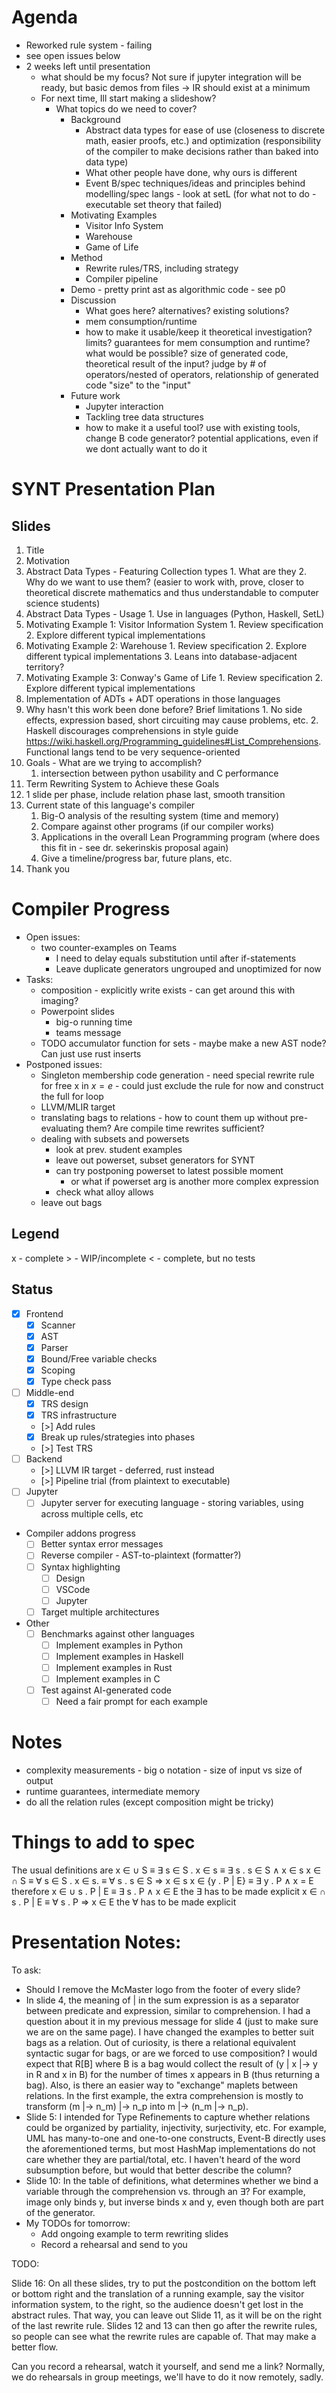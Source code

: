 # Agenda

- Reworked rule system - failing
- see open issues below
- 2 weeks left until presentation
  - what should be my focus? Not sure if jupyter integration will be ready, but basic demos from files -> IR should exist at a minimum
  - For next time, Ill start making a slideshow?
    - What topics do we need to cover?
      - Background
        - Abstract data types for ease of use (closeness to discrete math, easier proofs, etc.) and optimization (responsibility of the compiler to make decisions rather than baked into data type)
        - What other people have done, why ours is different
        - Event B/spec techniques/ideas and principles behind modelling/spec langs - look at setL (for what not to do - executable set theory that failed)
      - Motivating Examples
        - Visitor Info System
        - Warehouse
        - Game of Life
      - Method
        - Rewrite rules/TRS, including strategy
        - Compiler pipeline
      - Demo - pretty print ast as algorithmic code - see p0
      - Discussion
        - What goes here? alternatives? existing solutions?
        - mem consumption/runtime
        - how to make it usable/keep it theoretical investigation? limits? guarantees for mem consumption and runtime? what would be possible? size of generated code, theoretical result of the input? judge by # of operators/nested of operators, relationship of generated code "size" to the "input"
      - Future work
        - Jupyter interaction
        - Tackling tree data structures
        - how to make it a useful tool? use with existing tools, change B code generator? potential applications, even if we dont actually want to do it

# SYNT Presentation Plan

## Slides

1. Title
2. Motivation
  1. Abstract Data Types - Featuring Collection types
    1. What are they
    2. Why do we want to use them? (easier to work with, prove, closer to theoretical discrete mathematics and thus understandable to computer science students)
  2. Abstract Data Types - Usage
    1. Use in languages (Python, Haskell, SetL)
  4. Motivating Example 1: Visitor Information System
    1. Review specification
    2. Explore different typical implementations
  5. Motivating Example 2: Warehouse
    1. Review specification
    2. Explore different typical implementations
    3. Leans into database-adjacent territory?
  6. Motivating Example 3: Conway's Game of Life
    1. Review specification
    2. Explore different typical implementations
  7. Implementation of ADTs + ADT operations in those languages
  8. Why hasn't this work been done before? Brief limitations
    1. No side effects, expression based, short circuiting may cause problems, etc.
    2. Haskell discourages comprehensions in style guide https://wiki.haskell.org/Programming_guidelines#List_Comprehensions. Functional langs tend to be very sequence-oriented
3. Goals - What are we trying to accomplish?
    1. intersection between python usability and C performance
4. Term Rewriting System to Achieve these Goals
  1. 1 slide per phase, include relation phase last, smooth transition
5. Current state of this language's compiler
    1. Big-O analysis of the resulting system (time and memory)
      1. Compare against other programs (if our compiler works)
    2. Applications in the overall Lean Programming program (where does this fit in - see dr. sekerinskis proposal again)
    3. Give a timeline/progress bar, future plans, etc.
6. Thank you

# Compiler Progress

- Open issues:
  - two counter-examples on Teams
    - I need to delay equals substitution until after if-statements
    - Leave duplicate generators ungrouped and unoptimized for now
- Tasks:
  - composition - explicitly write exists - can get around this with imaging?
  - Powerpoint slides
    - big-o running time
    - teams message
  - TODO accumulator function for sets - maybe make a new AST node? Can just use rust inserts
- Postponed issues:
  - Singleton membership code generation - need special rewrite rule for free x in $x = e$ - could just exclude the rule for now and construct the full for loop
  - LLVM/MLIR target
  - translating bags to relations - how to count them up without pre-evaluating them? Are compile time rewrites sufficient?
  - dealing with subsets and powersets
    - look at prev. student examples
    - leave out powerset, subset generators for SYNT
    - can try postponing powerset to latest possible moment
      - or what if powerset arg is another more complex expression
    - check what alloy allows
  - leave out bags

## Legend

x - complete
\> - WIP/incomplete
< - complete, but no tests

## Status

- [x] Frontend
  - [x] Scanner
  - [x] AST
  - [x] Parser
  - [x] Bound/Free variable checks
  - [x] Scoping
  - [x] Type check pass
- [ ] Middle-end
  - [x] TRS design
  - [x] TRS infrastructure
  - [>] Add rules
  - [x] Break up rules/strategies into phases
  - [>] Test TRS
- [ ] Backend
  - [>] LLVM IR target - deferred, rust instead
  - [>] Pipeline trial (from plaintext to executable)
- [ ] Jupyter
  - [ ] Jupyter server for executing language - storing variables, using across multiple cells, etc
- Compiler addons progress
  - [ ] Better syntax error messages
  - [ ] Reverse compiler - AST-to-plaintext (formatter?)
  - [ ] Syntax highlighting
    - [ ] Design
    - [ ] VSCode
    - [ ] Jupyter
  - [ ] Target multiple architectures
- Other
  - [ ] Benchmarks against other languages
    - [ ] Implement examples in Python
    - [ ] Implement examples in Haskell
    - [ ] Implement examples in Rust
    - [ ] Implement examples in C
  - [ ] Test against AI-generated code
    - [ ] Need a fair prompt for each example

# Notes

- complexity measurements - big o notation - size of input vs size of output
- runtime guarantees, intermediate memory
- do all the relation rules (except composition might be tricky)

# Things to add to spec
The usual definitions are
x ∈ ∪ S  ≡ ∃ s ∈ S . x ∈ s  ≡  ∃ s . s ∈ S ∧ x ∈ s
x ∈ ∩ S  ≡  ∀ s ∈ S . x ∈ s. ≡  ∀ s . s ∈ S ⇒ x ∈ s
x ∈ {y . P | E}  ≡   ∃ y . P ∧ x = E
therefore
x ∈ ∪ s . P | E  ≡  ∃ s . P ∧ x ∈ E    the ∃ has to be made explicit
x ∈ ∩ s . P | E  ≡  ∀ s . P ⇒ x ∈ E     the ∀ has to be made explicit

# Presentation Notes:
To ask:
- Should I remove the McMaster logo from the footer of every slide?
- In slide 4, the meaning of | in the sum expression is as a separator between predicate and expression, similar to comprehension. I had a question about it in my previous message for slide 4 (just to make sure we are on the same page). I have changed the examples to better suit bags as a relation. Out of curiosity, is there a relational equivalent syntactic sugar for bags, or are we forced to use composition? I would expect that R[B] where B is a bag would collect the result of  (y | x |-> y in R and x in B) for the number of times x appears in B (thus returning a bag). Also, is there an easier way to "exchange" maplets between relations. In the first example, the extra comprehension is mostly to transform (m |-> n_m) |-> n_p into m |-> (n_m |-> n_p).
- Slide 5: I intended for Type Refinements to capture whether relations could be organized by partiality, injectivity, surjectivity, etc. For example, UML has many-to-one and one-to-one constructs, Event-B directly uses the aforementioned terms, but most HashMap implementations do not care whether they are partial/total, etc. I haven't heard of the word subsumption before, but would that better describe the column?
- Slide 10: In the table of definitions, what determines whether we bind a variable through the comprehension vs. through an ∃? For example, image only binds y, but inverse binds x and y, even though both are part of the generator.
- My TODOs for tomorrow:
  - Add ongoing example to term rewriting slides
  - Record a rehearsal and send to you

TODO:

Slide 16:
On all these slides, try to put the postcondition on the bottom left or bottom right and the translation of a running example, say the visitor information system, to the right, so the audience doesn't get lost in the abstract rules. That way, you can leave out Slide 11, as it will be on the right of the last rewrite rule. Slides 12 and 13 can then go after the rewrite rules, so people can see what the rewrite rules are capable of. That may make a better flow.

Can you record a rehearsal, watch it yourself, and send me a link? Normally, we do rehearsals in group meetings, we'll have to do it now remotely, sadly.